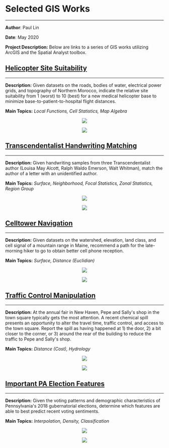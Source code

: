 # Selected GIS Works
---
**Author**: Paul Lin

**Date**: May 2020

**Project Description:** Below are links to a series of GIS works utilizing ArcGIS and the Spatial Analyst toolbox.

## <a href="/pdf/helicopter_presentation.pdf"> Helicopter Site Suitability </a>
---
**Description:** Given datasets on the roads, bodies of water, electrical power grids, and topography of Northern Morocco, indicate the relative site suitability from 1 (worst) to 10 (best) for a new medical helicopter base to minimize base-to-patient-to-hospital flight distances.

**Main Topics:** <i> Local Functions, Cell Statistics, Map Algebra </i>
<p align = "center"><img src="https://github.com/paulslin/paulslin.github.io/blob/main/images/GIS/helicopter_thumbnail.PNG?raw=true"></p>
<p align = "center"><img src="https://github.com/paulslin/paulslin.github.io/blob/main/images/GIS/helicopter_flow.PNG?raw=true"></p>

## <a href="/pdf/handwriting_presentation.pdf"> Transcendentalist Handwriting Matching </a>
---
**Description:** Given handwriting samples from three Transcendentalist author (Louisa May Alcott, Ralph Waldo Emerson, Walt Whitman), match the author of a letter with an unidentified author.

**Main Topics:** <i>Surface, Neighborhood, Focal Statistics, Zonal Statistics, Region Group</i>
<p align = "center"><img src="https://github.com/paulslin/paulslin.github.io/blob/main/images/GIS/handwriting_thumbnail.PNG?raw=true"></p>
<p align = "center"><img src="https://github.com/paulslin/paulslin.github.io/blob/main/images/GIS/handwriting_flow.PNG?raw=true"></p>

## <a href="/pdf/celltower_presentation.pdf"> Celltower Navigation </a>
---
**Description:** Given datasets on the watershed, elevation, land class, and cell signal of a mountain range in Maine, recommend a path for the late-morning hiker to go to obtain better cell phone reception.

**Main Topics:** <i> Surface, Distance (Euclidian) </i>
<p align = "center"><img src="https://github.com/paulslin/paulslin.github.io/blob/main/images/GIS/celltower_thumbnail.PNG?raw=true"></p>
<p align = "center"><img src="https://github.com/paulslin/paulslin.github.io/blob/main/images/GIS/celltower_flow.PNG?raw=true"></p>

## <a href="/pdf/traffic_presentation.pdf"> Traffic Control Manipulation </a>
---
**Description:**  At the annual fair in New Haven, Pepe and Sally's shop in the town square typically gets the most attention.  A recent chemical spill presents an opportunity to alter the travel time, traffic control, and access to the town square.  Report the spill as having happened at 1) the door, 2) a bit closer to the corner, or 3) around the rear of the building to reduce the traffic to Pepe and Sally's shop.

**Main Topics:** <i> Distance (Cost), Hydrology </i>
<p align = "center"><img src="https://github.com/paulslin/paulslin.github.io/blob/main/images/GIS/traffic_thumbnail.PNG?raw=true"></p>
<p align = "center"><img src="https://github.com/paulslin/paulslin.github.io/blob/main/images/GIS/traffic_flow.PNG?raw=true"></p>

## <a href="/pdf/election_presentation.pdf"> Important PA Election Features </a>
---
**Description:** Given the voting patterns and demographic characteristics of Pennsylvania's 2018 gubernatorial elections, determine which features are able to best predict recent voting sentiments.

**Main Topics:** <i> Interpolation, Density, Classification </i>
<p align = "center"><img src="https://github.com/paulslin/paulslin.github.io/blob/main/images/GIS/election_thumbnail.PNG?raw=true"></p>
<p align = "center"><img src="https://github.com/paulslin/paulslin.github.io/blob/main/images/GIS/election_flow.PNG?raw=true"></p>
